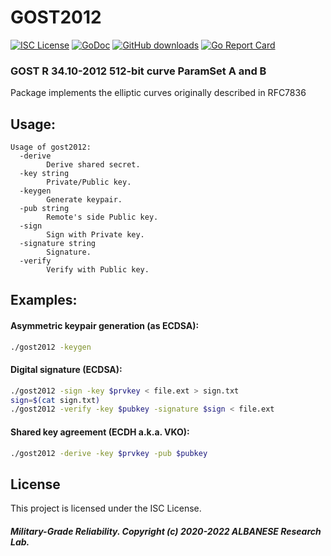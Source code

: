 # GOST2012
[![ISC License](http://img.shields.io/badge/license-ISC-blue.svg)](https://github.com/pedroalbanese/gost2012/blob/master/LICENSE.md) 
[![GoDoc](https://godoc.org/github.com/pedroalbanese/gost2012?status.png)](http://godoc.org/github.com/pedroalbanese/gost2012)
[![GitHub downloads](https://img.shields.io/github/downloads/pedroalbanese/gost2012/total.svg?logo=github&logoColor=white)](https://github.com/pedroalbanese/gost2012/releases)
[![Go Report Card](https://goreportcard.com/badge/github.com/pedroalbanese/gost2012)](https://goreportcard.com/report/github.com/pedroalbanese/gost2012)

### GOST R 34.10-2012 512-bit curve ParamSet A and B
Package implements the elliptic curves originally described in RFC7836

## Usage:
```
Usage of gost2012:
  -derive
        Derive shared secret.
  -key string
        Private/Public key.
  -keygen
        Generate keypair.
  -pub string
        Remote's side Public key.
  -sign
        Sign with Private key.
  -signature string
        Signature.
  -verify
        Verify with Public key.
```
## Examples:
#### Asymmetric keypair generation (as ECDSA):
```sh
./gost2012 -keygen 
```
#### Digital signature (ECDSA):
```sh
./gost2012 -sign -key $prvkey < file.ext > sign.txt
sign=$(cat sign.txt)
./gost2012 -verify -key $pubkey -signature $sign < file.ext
```
#### Shared key agreement (ECDH a.k.a. VKO):
```sh
./gost2012 -derive -key $prvkey -pub $pubkey
```

## License

This project is licensed under the ISC License.

##### Military-Grade Reliability. Copyright (c) 2020-2022 ALBANESE Research Lab.

